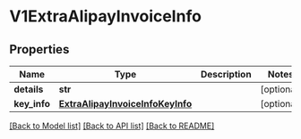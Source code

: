 # V1ExtraAlipayInvoiceInfo

## Properties
Name | Type | Description | Notes
------------ | ------------- | ------------- | -------------
**details** | **str** |  | [optional] 
**key_info** | [**ExtraAlipayInvoiceInfoKeyInfo**](ExtraAlipayInvoiceInfoKeyInfo.md) |  | [optional] 

[[Back to Model list]](../README.md#documentation-for-models) [[Back to API list]](../README.md#documentation-for-api-endpoints) [[Back to README]](../README.md)



